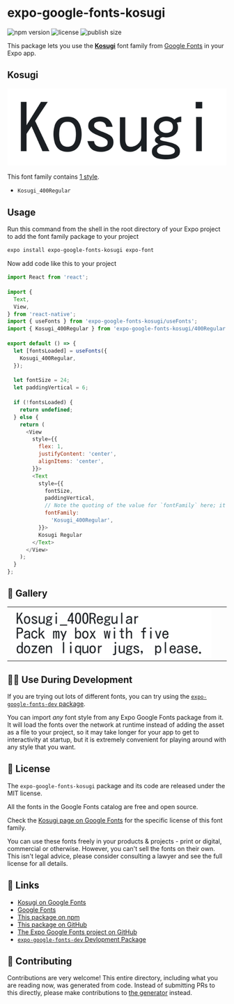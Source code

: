 # expo-google-fonts-kosugi

![npm version](https://flat.badgen.net/npm/v/expo-google-fonts-kosugi)
![license](https://flat.badgen.net/github/license/expo/google-fonts)
![publish size](https://flat.badgen.net/packagephobia/install/expo-google-fonts-kosugi)

This package lets you use the [**Kosugi**](https://fonts.google.com/specimen/Kosugi) font family from [Google Fonts](https://fonts.google.com/) in your Expo app.

## Kosugi

![Kosugi](./font-family.png)

This font family contains [1 style](#-gallery).

- `Kosugi_400Regular`

## Usage

Run this command from the shell in the root directory of your Expo project to add the font family package to your project
```sh
expo install expo-google-fonts-kosugi expo-font
```

Now add code like this to your project
```js
import React from 'react';

import {
  Text,
  View,
} from 'react-native';
import { useFonts } from 'expo-google-fonts-kosugi/useFonts';
import { Kosugi_400Regular } from 'expo-google-fonts-kosugi/400Regular';

export default () => {
  let [fontsLoaded] = useFonts({
    Kosugi_400Regular,
  });

  let fontSize = 24;
  let paddingVertical = 6;

  if (!fontsLoaded) {
    return undefined;
  } else {
    return (
      <View
        style={{
          flex: 1,
          justifyContent: 'center',
          alignItems: 'center',
        }}>
        <Text
          style={{
            fontSize,
            paddingVertical,
            // Note the quoting of the value for `fontFamily` here; it expects a string!
            fontFamily:
              'Kosugi_400Regular',
          }}>
          Kosugi Regular
        </Text>
      </View>
    );
  }
};

```

## 🔡 Gallery


||||
|-|-|-|
|![Kosugi_400Regular](.//400Regular/Kosugi_400Regular.ttf.png)||||


## 👩‍💻 Use During Development

If you are trying out lots of different fonts, you can try using the [`expo-google-fonts-dev` package](https://github.com/freeboub/google-fonts/tree/master/font-packages/dev#readme).

You can import *any* font style from any Expo Google Fonts package from it. It will load the fonts
over the network at runtime instead of adding the asset as a file to your project, so it may take longer
for your app to get to interactivity at startup, but it is extremely convenient
for playing around with any style that you want.

## 📖 License

The `expo-google-fonts-kosugi` package and its code are released under the MIT license.

All the fonts in the Google Fonts catalog are free and open source.

Check the [Kosugi page on Google Fonts](https://fonts.google.com/specimen/Kosugi) for the specific license of this font family.

You can use these fonts freely in your products & projects - print or digital, commercial or otherwise. However, you can't sell the fonts on their own. This isn't legal advice, please consider consulting a lawyer and see the full license for all details.

## 🔗 Links

- [Kosugi on Google Fonts](https://fonts.google.com/specimen/Kosugi)
- [Google Fonts](https://fonts.google.com/)
- [This package on npm](https://www.npmjs.com/package/expo-google-fonts-kosugi)
- [This package on GitHub](https://github.com/freeboub/google-fonts/tree/master/font-packages/kosugi)
- [The Expo Google Fonts project on GitHub](https://github.com/freeboub/google-fonts)
- [`expo-google-fonts-dev` Devlopment Package](https://github.com/freeboub/google-fonts/tree/master/font-packages/dev)

## 🤝 Contributing

Contributions are very welcome! This entire directory, including what you are reading now, was generated from code. Instead of submitting PRs to this directly, please make contributions to [the generator](https://github.com/freeboub/google-fonts/tree/master/packages/generator) instead.
